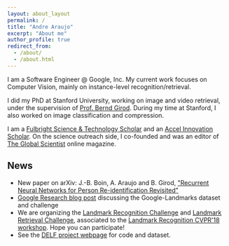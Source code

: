 ```yaml
---
layout: about_layout
permalink: /
title: "Andre Araujo"
excerpt: "About me"
author_profile: true
redirect_from: 
  - /about/
  - /about.html
---
```


I am a Software Engineer @ Google, Inc.
My current work focuses on Computer Vision, mainly on instance-level recognition/retrieval.

I did my PhD at Stanford University, working on image and video retrieval, under the supervision of [Prof. Bernd Girod](http://www.stanford.edu/~bgirod).
During my time at Stanford, I also worked on image classification and compression.

I am a [Fulbright Science & Technology Scholar](http://fulbrightscienceandtech.org/) and an [Accel Innovation Scholar](http://stvp.stanford.edu/ais/).
On the science outreach side, I co-founded and was an editor of [The Global Scientist](https://theglobalscientist.com/) online magazine.

## News

* New paper on arXiv: J.-B. Boin, A. Araujo and B. Girod, ["Recurrent Neural Networks for Person Re-identification Revisited"](https://arxiv.org/abs/1804.03281)
* [Google Research blog post](https://research.googleblog.com/2018/03/google-landmarks-new-dataset-and.html) discussing the Google-Landmarks dataset and challenge
* We are organizing the [Landmark Recognition Challenge](https://www.kaggle.com/c/landmark-recognition-challenge) and [Landmark Retrieval Challenge](https://www.kaggle.com/c/landmark-retrieval-challenge), associated to the [Landmark Recognition CVPR'18 workshop](https://landmarkscvprw18.github.io). Hope you can participate!
* See the [DELF project webpage](https://github.com/tensorflow/models/tree/master/research/delf) for code and dataset.